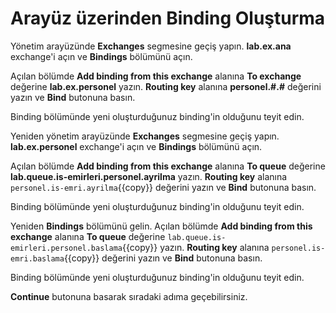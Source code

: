 # Arayüz üzerinden Binding Oluşturma

Yönetim arayüzünde **Exchanges** segmesine geçiş yapın. **lab.ex.ana** exchange'i açın ve **Bindings** bölümünü açın.

Açılan bölümde **Add binding from this exchange** alanına **To exchange** değerine **lab.ex.personel** yazın. **Routing key** alanına **personel.#.#** değerini yazın ve **Bind** butonuna basın.

Binding bölümünde yeni oluşturduğunuz binding'in olduğunu teyit edin.

Yeniden yönetim arayüzünde **Exchanges** segmesine geçiş yapın. **lab.ex.personel** exchange'i açın ve **Bindings** bölümünü açın.

Açılan bölümde **Add binding from this exchange** alanına **To queue** değerine **lab.queue.is-emirleri.personel.ayrilma** yazın. **Routing key** alanına `personel.is-emri.ayrilma`{{copy}} değerini yazın ve **Bind** butonuna basın.

Binding bölümünde yeni oluşturduğunuz binding'in olduğunu teyit edin.

Yeniden **Bindings** bölümünü gelin. Açılan bölümde **Add binding from this exchange** alanına **To queue** değerine `lab.queue.is-emirleri.personel.baslama`{{copy}} yazın. **Routing key** alanına `personel.is-emri.baslama`{{copy}} değerini yazın ve **Bind** butonuna basın.

Binding bölümünde yeni oluşturduğunuz binding'in olduğunu teyit edin.

**Continue** butonuna basarak sıradaki adıma geçebilirsiniz.
